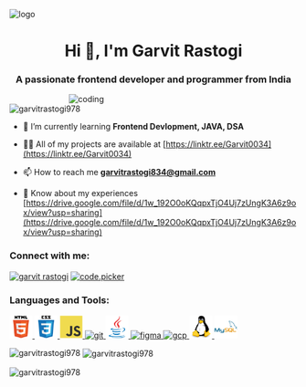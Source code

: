 ![logo](https://github.com/GarvitRastogi978/GarvitRastogi978/blob/main/github%20banner.png)

<h1 align="center">Hi 👋, I'm Garvit Rastogi</h1>
<h3 align="center">A passionate frontend developer and programmer from India</h3>

<img align="right" alt="coding" width="400" src="https://user-images.githubusercontent.com/55389276/140866485-8fb1c876-9a8f-4d6a-98dc-08c4981eaf70.gif">

<p align="left"> <img src="https://komarev.com/ghpvc/?username=garvitrastogi978&label=Profile%20views&color=1f9a0e&style=flat" alt="garvitrastogi978" /> </p>

- 🌱 I’m currently learning **Frontend Devlopment, JAVA, DSA**

- 👨‍💻 All of my projects are available at [https://linktr.ee/Garvit0034](https://linktr.ee/Garvit0034)

- 📫 How to reach me **garvitrastogi834@gmail.com**

- 📄 Know about my experiences [https://drive.google.com/file/d/1w_192O0oKQqpxTjO4Uj7zUngK3A6z9ox/view?usp=sharing](https://drive.google.com/file/d/1w_192O0oKQqpxTjO4Uj7zUngK3A6z9ox/view?usp=sharing)

<h3 align="left">Connect with me:</h3>
<p align="left">
<a href="https://linkedin.com/in/garvit rastogi" target="blank"><img align="center" src="https://raw.githubusercontent.com/rahuldkjain/github-profile-readme-generator/master/src/images/icons/Social/linked-in-alt.svg" alt="garvit rastogi" height="30" width="40" /></a>
  <a href="https://instagram.com/code.picker" target="blank"><img align="center" src="https://raw.githubusercontent.com/rahuldkjain/github-profile-readme-generator/master/src/images/icons/Social/instagram.svg" alt="code.picker" height="30" width="40" /></a>
</p>

<h3 align="left">Languages and Tools:</h3>
<p align="left"> 
  <a href="https://www.w3.org/html/" target="_blank" rel="noreferrer"> <img src="https://raw.githubusercontent.com/devicons/devicon/master/icons/html5/html5-original-wordmark.svg" alt="html5" width="40" height="40"/> </a> 
  <a href="https://www.w3schools.com/css/" target="_blank" rel="noreferrer"> <img src="https://raw.githubusercontent.com/devicons/devicon/master/icons/css3/css3-original-wordmark.svg" alt="css3" width="40" height="40"/> </a> 
  <a href="https://developer.mozilla.org/en-US/docs/Web/JavaScript" target="_blank" rel="noreferrer"> <img src="https://raw.githubusercontent.com/devicons/devicon/master/icons/javascript/javascript-original.svg" alt="javascript" width="40" height="40"/> </a> 
  <a href="https://git-scm.com/" target="_blank" rel="noreferrer"> <img src="https://www.vectorlogo.zone/logos/git-scm/git-scm-icon.svg" alt="git" width="40" height="40"/> </a> 
  <a href="https://www.java.com" target="_blank" rel="noreferrer"> <img src="https://raw.githubusercontent.com/devicons/devicon/master/icons/java/java-original.svg" alt="java" width="40" height="40"/> </a> 
  <a href="https://www.figma.com/" target="_blank" rel="noreferrer"> <img src="https://www.vectorlogo.zone/logos/figma/figma-icon.svg" alt="figma" width="40" height="40"/> </a> 
  <a href="https://cloud.google.com" target="_blank" rel="noreferrer"> <img src="https://www.vectorlogo.zone/logos/google_cloud/google_cloud-icon.svg" alt="gcp" width="40" height="40"/> </a> 
  <a href="https://www.linux.org/" target="_blank" rel="noreferrer"> <img src="https://raw.githubusercontent.com/devicons/devicon/master/icons/linux/linux-original.svg" alt="linux" width="40" height="40"/> </a> 
  <a href="https://www.mysql.com/" target="_blank" rel="noreferrer"> <img src="https://raw.githubusercontent.com/devicons/devicon/master/icons/mysql/mysql-original-wordmark.svg" alt="mysql" width="40" height="40"/> </a> </p>

<p><img align="left" src="https://github-readme-stats.vercel.app/api/top-langs?username=garvitrastogi978&show_icons=true&locale=en&layout=compact" alt="garvitrastogi978" /></p>

<p>&nbsp;<img align="center" src="https://github-readme-stats.vercel.app/api?username=garvitrastogi978&show_icons=true&locale=en" alt="garvitrastogi978" /></p>

<p><img align="center" src="https://github-readme-streak-stats.herokuapp.com/?user=garvitrastogi978&theme=highcontrast" alt="garvitrastogi978" /></p>
